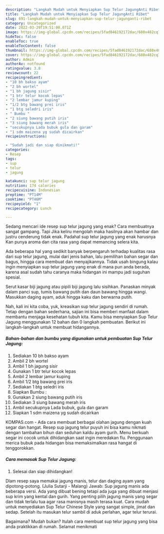 ```yaml
---
description: "Langkah Mudah untuk Menyiapkan Sup Telur JagungAnti Ribet"
title: "Langkah Mudah untuk Menyiapkan Sup Telur JagungAnti Ribet"
slug: 691-langkah-mudah-untuk-menyiapkan-sup-telur-jagunganti-ribet
category: Uncategorized
date: 2022-03-29T19:51:00.071Z
image: https://img-global.cpcdn.com/recipes/5fad846192172dac/680x482cq70/sup-telur-jagung-foto-resep-utama.jpg
hideToc: false
enableToc: true
enableTocContent: false
thumbnail: https://img-global.cpcdn.com/recipes/5fad846192172dac/680x482cq70/sup-telur-jagung-foto-resep-utama.jpg
cover: https://img-global.cpcdn.com/recipes/5fad846192172dac/680x482cq70/sup-telur-jagung-foto-resep-utama.jpg
author: Admin
authorAv: notfound
ratingvalue: 3.8
reviewcount: 22
recipeingredient:
- "10 bh bakso ayam"
- "2 bh wortel"
- "1 bh jagung sisir"
- "1 btr telur kocok lepas"
- "2 lembar jamur kuping"
- "1/2 btg bawang prei iris"
- "1 btg seledri iris"
- " Bumbu "
- "2 siung bawang putih iris"
- "3 siung bawang merah iris"
- "secukupnya Lada bubuk gula dan garam"
- "1 sdm maizena yg sudah dicairkan"
recipeinstructions:

- "Sudah jadi dan siap dinikmati!"
categories:
- Resep
tags:
- sup
- telur
- jagung

katakunci: sup telur jagung 
nutrition: 174 calories
recipecuisine: Indonesian
preptime: "PT14M"
cooktime: "PT46M"
recipeyield: "1"
recipecategory: Lunch

---
```



Sedang mencari ide resep sup telur jagung yang enak? Cara membuatnya sangat gampang. Tapi Jika keliru mengolah maka hasilnya akan hambar dan justru cenderung tidak enak. Padahal sup telur jagung yang enak harusnya Kan punya aroma dan cita rasa yang dapat memancing selera kita.


Ada beberapa hal yang sedikit banyak berpengaruh terhadap kualitas rasa dari sup telur jagung, mulai dari jenis bahan, lalu pemilihan bahan segar dan bagus, hingga cara membuat dan menyajikannya. Tidak usah bingung kalau ingin menyiapkan sup telur jagung yang enak di mana pun anda berada, karena asal sudah tahu caranya maka hidangan ini mampu jadi suguhan spesial.

Serut kasar biji jagung atau pipili biji jagung lalu sisihkan. Panaskan minyak dalam panci sup, tumis bawang putih dan daun bawang hingga wangi. Masukkan daging ayam, aduk hingga kaku dan berwarna putih.


Nah, kali ini kita coba, yuk, kreasikan sup telur jagung sendiri di rumah. Tetap dengan bahan sederhana, sajian ini bisa memberi manfaat dalam membantu menjaga kesehatan tubuh kita. Kamu bisa menyiapkan Sup Telur Jagung menggunakan 12 bahan dan 0 langkah pembuatan. Berikut ini langkah-langkah untuk membuat hidangannya.

<!--inarticleads1-->

##### Bahan-bahan dan bumbu yang digunakan untuk pembuatan Sup Telur Jagung:

1. Sediakan 10 bh bakso ayam
1. Ambil 2 bh wortel
1. Ambil 1 bh jagung sisir
1. Gunakan 1 btr telur kocok lepas
1. Ambil 2 lembar jamur kuping
1. Ambil 1/2 btg bawang prei iris
1. Sediakan 1 btg seledri iris
1. Siapkan  Bumbu :
1. Gunakan 2 siung bawang putih iris
1. Sediakan 3 siung bawang merah iris
1. Ambil secukupnya Lada bubuk, gula dan garam
1. Siapkan 1 sdm maizena yg sudah dicairkan


KOMPAS.com - Ada cara membuat berbagai olahan jagung dengan kuah segar dan hangat. Resep sup jagung telur puyuh ini bisa kamu nikmati dengan tambahan bihun dan seduhan kaldu ayam gurih. Menu berkuah segar ini cocok untuk dihidangkan saat ingin meredakan flu. Penggunaan merica bubuk pada hidangan bisa memaksimalkan rasa hangat di tenggorokkan. 

<!--inarticleads2-->

##### Cara memasak Sup Telur Jagung:


1. Selesai dan siap dihidangkan!

Dlam resep saya memakai jagung manis, telur dan daging ayam yang dipotong-potong. (Julia Sutarji - Malang) Jawab: Sup jagung manis ada beberapa versi. Ada yang dibuat bening tetapi ada juga yang dibuat menjasi sup krim yang kental dan gurih. Yang penting pilih jagung manis yang segar dan tidak terlalu tua agar rasa manisnya masih terasa kuat. Cara mudah untuk menyediakan Sup Telur Chinese Style yang sangat simple, jimat dan sedap. Setelah itu masukan telur sambil di aduk perlahan, agar telur terurai. 

Bagaimana? Mudah bukan? Itulah cara membuat sup telur jagung yang bisa anda praktikkan di rumah. Selamat menikmati
